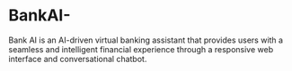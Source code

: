 # BankAI-
Bank AI is an AI-driven virtual banking assistant that provides users with a seamless and intelligent financial experience through a responsive web interface and conversational chatbot.

